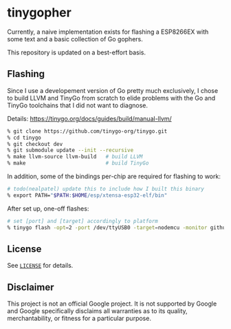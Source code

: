 # tinygopher

Currently, a naive implementation exists for flashing
a ESP8266EX with some text and a basic collection of Go
gophers.

This repository is updated on a best-effort basis.

## Flashing

Since I use a developement version of Go pretty much exclusively,
I chose to build LLVM and TinyGo from scratch to elide problems
with the Go and TinyGo toolchains that I did not want to diagnose.

Details: https://tinygo.org/docs/guides/build/manual-llvm/

```sh
% git clone https://github.com/tinygo-org/tinygo.git
% cd tinygo
% git checkout dev
% git submodule update --init --recursive
% make llvm-source llvm-build   # build LLVM
% make                          # build TinyGo
```

In addition, some of the bindings per-chip are required
for flashing to work:

```sh
# todo(nealpatel) update this to include how I built this binary
% export PATH="$PATH:$HOME/esp/xtensa-esp32-elf/bin"
```

After set up, one-off flashes:

```sh
# set [port] and [target] accordingly to platform
% tinygo flash -opt=2 -port /dev/ttyUSB0 -target=nodemcu -monitor github.com/thatnealpatel/tinygopher
```

## License

See [`LICENSE`](LICENSE) for details.

## Disclaimer

This project is not an official Google project. It is not supported by
Google and Google specifically disclaims all warranties as to its quality,
merchantability, or fitness for a particular purpose.
